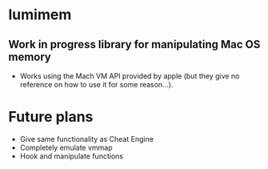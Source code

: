 lumimem
==============

Work in progress library for manipulating Mac OS memory
--------------

* Works using the Mach VM API provided by apple (but they give no reference on how to use it for some reason...).

# **Future plans**
- Give same functionality as Cheat Engine
- Completely emulate vmmap
- Hook and manipulate functions
